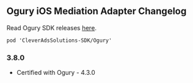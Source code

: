 ## Ogury iOS Mediation Adapter Changelog
Read Ogury SDK releases [here](https://ogury-ltd.gitbook.io/release-notes/ios/ogury-sdk).
```
pod 'CleverAdsSolutions-SDK/Ogury'
```

### 3.8.0
- Certified with Ogury - 4.3.0
